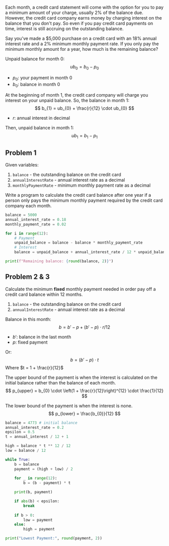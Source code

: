Each month, a credit card statement will come with the option for you to pay a minimum amount of your charge, usually 2% of the balance due. However, the credit card company earns money by charging interest on the balance that you don't pay. So even if you pay credit card payments on time, interest is still accruing on the outstanding balance.

Say you've made a $5,000 purchase on a credit card with an 18% annual interest rate and a 2% minimum monthly payment rate. If you only pay the minimum monthly amount for a year, how much is the remaining balance?

Unpaid balance for month 0:
$$
ub_{0} = b_{0} - p_{0}
$$
- $p_{0}$: your payment in month 0
- $b_{0}$: balance in month 0

At the beginning of month 1, the credit card company will charge you interest on your unpaid balance. So, the balance in month 1:
$$
b_{1} = ub_{0} + \frac{r}{12} \cdot ub_{0}
$$
- $r$: annual interest in decimal

Then, unpaid balance in month 1:
$$
ub_{1} = b_{1} - p_{1}
$$

## Problem 1

Given variables:
1. `balance` - the outstanding balance on the credit card
2. `annualInterestRate` - annual interest rate as a decimal
3. `monthlyPaymentRate` - minimum monthly payment rate as a decimal

Write a program to calculate the credit card balance after one year if a person only pays the minimum monthly payment required by the credit card company each month.

```python
balance = 5000
annual_interest_rate = 0.18
monthly_payment_rate = 0.02

for i in range(12):
	# Payment
	unpaid_balance = balance - balance * monthly_payment_rate
	# Interest
	balance = unpaid_balance + annual_interest_rate / 12 * unpaid_balance

print(f"Remaining balance: {round(balance, 2)}")
```

## Problem 2 & 3

Calculate the minimum **fixed** monthly payment needed in order pay off a credit card balance within 12 months.

1. `balance` - the outstanding balance on the credit card
2. `annualInterestRate` - annual interest rate as a decimal

Balance in this month:
$$
b = b' - p + (b' - p) \cdot r/12
$$
- $b'$: balance in the last month
- $p$: fixed payment

Or:
$$
b =(b' - p) \cdot t
$$
Where $t = 1 + \frac{r}{12}$ 

The upper bound of the payment is when the interest is calculated on the initial balance rather than the balance of each month.
$$
p_{upper} = b_{0} \cdot \left(1 + \frac{r}{12}\right)^{12} \cdot \frac{1}{12}
$$

The lower bound of the payment is when the interest is none.
$$
p_{lower} = \frac{b_{0}}{12}
$$

```python
balance = 4773 # initial balance
annual_interest_rate = 0.2
epsilon = 0.5
t = annual_interest / 12 + 1

high = balance * t ** 12 / 12
low = balance / 12

while True:
	b = balance
	payment = (high + low) / 2
	
	for _ in range(12):
		b = (b - payment) * t

	print(b, payment)

	if abs(b) < epsilon:
		break
	
	if b > 0:
		low = payment
	else:
		high = payment

print("Lowest Payment:", round(payment, 2))
```



